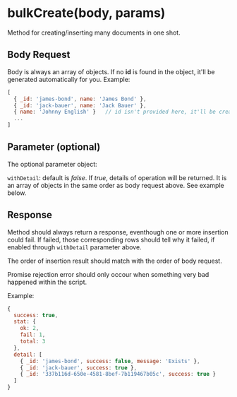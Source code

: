 # bulkCreate(body, params)

Method for creating/inserting many documents in one shot.

## Body Request

Body is always an array of objects. If no **id** is found in the object, it'll be generated automatically for you. Example:

```javascript
[
  { _id: 'james-bond', name: 'James Bond' },
  { _id: 'jack-bauer', name: 'Jack Bauer' },
  { name: 'Johnny English' }   // id isn't provided here, it'll be created automatically
  ...
]
```

## Parameter (optional)

The optional parameter object:

`withDetail`: default is *false*. If *true*, details of operation will be returned. It is an array of objects in the same order as body request above. See example below.

## Response

Method should always return a response, eventhough one or more insertion could fail. If failed, those corresponding rows should tell why it failed, if enabled through `withDetail` parameter above. 

The order of insertion result should match with the order of body request.

Promise rejection error should only occour when something very bad happened within the script.

Example:

```javascript
{
  success: true,
  stat: {
    ok: 2,
    fail: 1,
    total: 3
  },
  detail: [
    { _id: 'james-bond', success: false, message: 'Exists' },
    { _id: 'jack-bauer', success: true },
    { _id: '337b116d-650e-4581-8bef-7b119467b05c', success: true }
  ]
}
```


